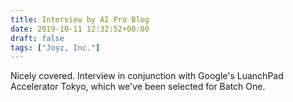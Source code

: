 ```yaml
---
title: Interview by AI Pro Blog
date: 2019-10-11 12:32:52+00:00
draft: false
tags: ["Joyz, Inc."]
---
```

Nicely covered. Interview in conjunction with Google's LuanchPad Accelerator Tokyo, which we've been selected for Batch One.
